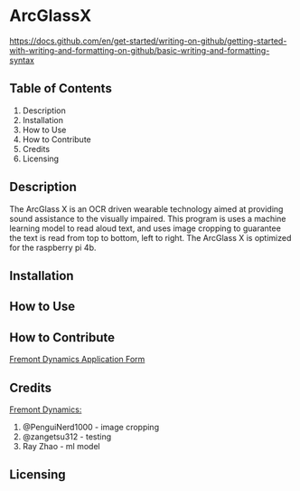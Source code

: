 # ArcGlassX

https://docs.github.com/en/get-started/writing-on-github/getting-started-with-writing-and-formatting-on-github/basic-writing-and-formatting-syntax

## Table of Contents
1. Description
1. Installation
1. How to Use
1. How to Contribute
1. Credits
1. Licensing 

## Description
The ArcGlass X is an OCR driven wearable technology aimed at providing sound assistance to the visually impaired.
This program is uses a machine learning model to read aloud text, and uses image cropping to guarantee the text is read from top to bottom, left to right. 
The ArcGlass X is optimized for the raspberry pi 4b. 

## Installation

## How to Use

## How to Contribute
[Fremont Dynamics Application Form](https://docs.google.com/forms/d/e/1FAIpQLSfzlH2NKGsX9NM5HaWIXQI9oEKqpuksWA-jtpffKmzCj5ZWZQ/viewform?pli=1)

## Credits
[Fremont Dynamics:](https://fremontdynamics.org/)  
1. @PenguiNerd1000 - image cropping
1. @zangetsu312 - testing
1. Ray Zhao - ml model

## Licensing
